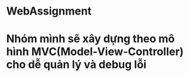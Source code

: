 # WebAssignment

# Nhóm mình sẽ xây dựng theo mô hình MVC(Model-View-Controller) cho dễ quản lý và debug lỗi
